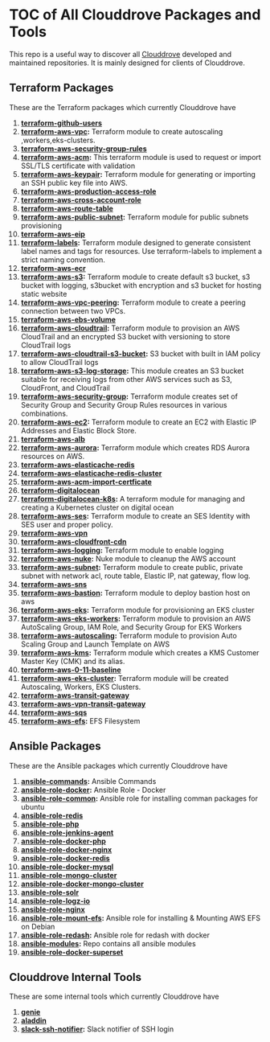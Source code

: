 # TOC of All Clouddrove Packages and Tools

This repo is a useful way to discover all [Clouddrove](https://clouddrove.com) developed and maintained repositories. It is mainly designed for clients of Clouddrove.

## Terraform Packages

These are the Terraform packages which currently Clouddrove have

1. **[terraform-github-users](https://github.com/clouddrove/terraform-github-users)**
2. **[terraform-aws-vpc](https://github.com/clouddrove/terraform-aws-vpc):** Terraform module to create autoscaling ,workers,eks-clusters.
3. **[terraform-aws-security-group-rules](https://github.com/clouddrove/terraform-aws-security-group-rules)**
4. **[terraform-aws-acm](https://github.com/clouddrove/terraform-aws-acm):** This terraform module is used to request or import SSL/TLS certificate with validation
5. **[terraform-aws-keypair](https://github.com/clouddrove/terraform-aws-keypair):** Terraform module for generating or importing an SSH public key file into AWS.
6. **[terraform-aws-production-access-role](https://github.com/clouddrove/terraform-aws-production-access-role)**
7. **[terraform-aws-cross-account-role](https://github.com/clouddrove/terraform-aws-cross-account-role)**
8. **[terraform-aws-route-table](https://github.com/clouddrove/terraform-aws-route-table)**
9. **[terraform-aws-public-subnet](https://github.com/clouddrove/terraform-aws-public-subnet):** Terraform module for public subnets provisioning
10. **[terraform-aws-eip](https://github.com/clouddrove/terraform-aws-eip)**
11. **[terraform-labels](https://github.com/clouddrove/terraform-labels):** Terraform module designed to generate consistent label names and tags for resources. Use terraform-labels to implement a strict naming convention.
12. **[terraform-aws-ecr](https://github.com/clouddrove/terraform-aws-ecr)**
13. **[terraform-aws-s3](https://github.com/clouddrove/terraform-aws-s3):** Terraform module to create default s3 bucket, s3 bucket with logging, s3bucket with encryption and s3 bucket for hosting static website
14. **[terraform-aws-vpc-peering](https://github.com/clouddrove/terraform-aws-vpc-peering):** Terraform module to create a peering connection between two VPCs.
15. **[terraform-aws-ebs-volume](https://github.com/clouddrove/terraform-aws-ebs-volume)**
16. **[terraform-aws-cloudtrail](https://github.com/clouddrove/terraform-aws-cloudtrail):** Terraform module to provision an AWS CloudTrail and an encrypted S3 bucket with versioning to store CloudTrail logs
17. **[terraform-aws-cloudtrail-s3-bucket](https://github.com/clouddrove/terraform-aws-cloudtrail-s3-bucket):** S3 bucket with built in IAM policy to allow CloudTrail logs
18. **[terraform-aws-s3-log-storage](https://github.com/clouddrove/terraform-aws-s3-log-storage):** This module creates an S3 bucket suitable for receiving logs from other AWS services such as S3, CloudFront, and CloudTrail
19. **[terraform-aws-security-group](https://github.com/clouddrove/terraform-aws-security-group):** Terraform module creates set of Security Group and Security Group Rules resources in various combinations.
20. **[terraform-aws-ec2](https://github.com/clouddrove/terraform-aws-ec2):** Terraform module to create an EC2 with Elastic IP Addresses and Elastic Block Store.
21. **[terraform-aws-alb](https://github.com/clouddrove/terraform-aws-alb)**
22. **[terraform-aws-aurora](https://github.com/clouddrove/terraform-aws-aurora):** Terraform module which creates RDS Aurora resources on AWS.
23. **[terraform-aws-elasticache-redis](https://github.com/clouddrove/terraform-aws-elasticache-redis)**
24. **[terraform-aws-elasticache-redis-cluster](https://github.com/clouddrove/terraform-aws-elasticache-redis-cluster)**
25. **[terraform-aws-acm-import-certficate](https://github.com/clouddrove/terraform-aws-acm-import-certficate)**
26. **[terraform-digitalocean](https://github.com/clouddrove/terraform-digitalocean)**
27. **[terraform-digitalocean-k8s](https://github.com/clouddrove/terraform-digitalocean-k8s):** A terraform module for managing and creating a Kubernetes cluster on digital ocean
28. **[terraform-aws-ses](https://github.com/clouddrove/terraform-aws-ses):** Terraform module to create an SES Identity with SES user and proper policy.
29. **[terraform-aws-vpn](https://github.com/clouddrove/terraform-aws-vpn)**
30. **[terraform-aws-cloudfront-cdn](https://github.com/clouddrove/terraform-aws-cloudfront-cdn)**
31. **[terraform-aws-logging](https://github.com/clouddrove/terraform-aws-logging):** Terraform module to enable logging
32. **[terraform-aws-nuke](https://github.com/clouddrove/terraform-aws-nuke):** Nuke module to cleanup the AWS account 
33. **[terraform-aws-subnet](https://github.com/clouddrove/terraform-aws-subnet):** Terraform module to create public, private  subnet with network acl, route table, Elastic IP, nat gateway, flow log.
34. **[terraform-aws-sns](https://github.com/clouddrove/terraform-aws-sns)**
35. **[terraform-aws-bastion](https://github.com/clouddrove/terraform-aws-bastion):** Terraform module to deploy bastion host on aws 
36. **[terraform-aws-eks](https://github.com/clouddrove/terraform-aws-eks):** Terraform module for provisioning an EKS cluster
37. **[terraform-aws-eks-workers](https://github.com/clouddrove/terraform-aws-eks-workers):** Terraform module to provision an AWS AutoScaling Group, IAM Role, and Security Group for EKS Workers
38. **[terraform-aws-autoscaling](https://github.com/clouddrove/terraform-aws-autoscaling):** Terraform module to provision Auto Scaling Group and Launch Template on AWS
39. **[terraform-aws-kms](https://github.com/clouddrove/terraform-aws-kms):** Terraform module which creates a KMS Customer Master Key (CMK) and its alias.
40. **[terraform-aws-0-11-baseline](https://github.com/clouddrove/terraform-aws-0-11-baseline)**
41. **[terraform-aws-eks-cluster](https://github.com/clouddrove/terraform-aws-eks-cluster):** Terraform module will be created Autoscaling, Workers, EKS Clusters.
42. **[terraform-aws-transit-gateway](https://github.com/clouddrove/terraform-aws-transit-gateway)**
43. **[terraform-aws-vpn-transit-gateway](https://github.com/clouddrove/terraform-aws-vpn-transit-gateway)**
44. **[terraform-aws-sqs](https://github.com/clouddrove/terraform-aws-sqs)**
45. **[terraform-aws-efs](https://github.com/clouddrove/terraform-aws-efs):** EFS Filesystem

## Ansible Packages

These are the Ansible packages which currently Clouddrove have

1. **[ansible-commands](https://github.com/clouddrove/ansible-commands):** Ansible Commands
2. **[ansible-role-docker](https://github.com/clouddrove/ansible-role-docker):** Ansible Role - Docker
3. **[ansible-role-common](https://github.com/clouddrove/ansible-role-common):** Ansible role for installing comman packages for ubuntu
4. **[ansible-role-redis](https://github.com/clouddrove/ansible-role-redis)**
5. **[ansible-role-php](https://github.com/clouddrove/ansible-role-php)**
6. **[ansible-role-jenkins-agent](https://github.com/clouddrove/ansible-role-jenkins-agent)**
7. **[ansible-role-docker-php](https://github.com/clouddrove/ansible-role-docker-php)**
8. **[ansible-role-docker-nginx](https://github.com/clouddrove/ansible-role-docker-nginx)**
9. **[ansible-role-docker-redis](https://github.com/clouddrove/ansible-role-docker-redis)**
10. **[ansible-role-docker-mysql](https://github.com/clouddrove/ansible-role-docker-mysql)**
11. **[ansible-role-mongo-cluster](https://github.com/clouddrove/ansible-role-mongo-cluster)**
12. **[ansible-role-docker-mongo-cluster](https://github.com/clouddrove/ansible-role-docker-mongo-cluster)**
13. **[ansible-role-solr](https://github.com/clouddrove/ansible-role-solr)**
14. **[ansible-role-logz-io](https://github.com/clouddrove/ansible-role-logz-io)**
15. **[ansible-role-nginx](https://github.com/clouddrove/ansible-role-nginx)**
16. **[ansible-role-mount-efs](https://github.com/clouddrove/ansible-role-mount-efs):** Ansible role for installing & Mounting AWS EFS on Debian
17. **[ansible-role-redash](https://github.com/clouddrove/ansible-role-redash):** Ansible role for redash with docker
18. **[ansible-modules](https://github.com/clouddrove/ansible-modules):** Repo contains all ansible modules 
19. **[ansible-role-docker-superset](https://github.com/clouddrove/ansible-role-docker-superset)**

## Clouddrove Internal Tools

These are some internal tools which currently Clouddrove have

1. **[genie](https://github.com/clouddrove/genie)**
2. **[aladdin](https://github.com/clouddrove/aladdin)**
3. **[slack-ssh-notifier](https://github.com/clouddrove/slack-ssh-notifier):** Slack notifier of SSH login

